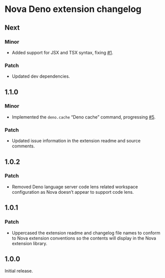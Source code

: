 # Nova Deno extension changelog

## Next

### Minor

- Added support for JSX and TSX syntax, fixing
  [#1](https://github.com/jaydenseric/nova-deno/issues/1).

### Patch

- Updated dev dependencies.

## 1.1.0

### Minor

- Implemented the `deno.cache` “Deno cache” command, progressing
  [#5](https://github.com/jaydenseric/nova-deno/issues/5).

### Patch

- Updated issue information in the extension readme and source comments.

## 1.0.2

### Patch

- Removed Deno language server code lens related workspace configuration as Nova
  doesn’t appear to support code lens.

## 1.0.1

### Patch

- Uppercased the extension readme and changelog file names to conform to Nova
  extension conventions so the contents will display in the Nova extension
  library.

## 1.0.0

Initial release.
